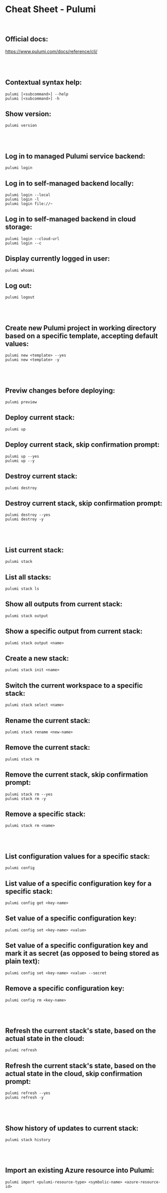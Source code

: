 # Cheat Sheet - Pulumi

<br>

## Official docs:
https://www.pulumi.com/docs/reference/cli/

<br><br>

## Contextual syntax help:
```shell
pulumi [<subcommand>] --help
pulumi [<subcommand>] -h
```

## Show version:
```shell
pulumi version
```

<br><br>

## Log in to managed Pulumi service backend:
```shell
pulumi login
```

## Log in to self-managed backend locally:
```shell
pulumi login --local
pulumi login -l
pulumi login file://~
```

## Log in to self-managed backend in cloud storage:
```shell
pulumi login --cloud-url
pulumi login --c
```

## Display currently logged in user:
```shell
pulumi whoami
```

## Log out:
```shell
pulumi logout
```

<br><br>

## Create new Pulumi project in working directory based on a specific template, accepting default values:
```shell
pulumi new <template> --yes
pulumi new <template> -y
```

<br><br>

## Previw changes before deploying:
```shell
pulumi preview
```

## Deploy current stack:
```shell
pulumi up
```

## Deploy current stack, skip confirmation prompt:
```shell
pulumi up --yes
pulumi up --y
```

## Destroy current stack:
```shell
pulumi destroy
```

## Destroy current stack, skip confirmation prompt:
```shell
pulumi destroy --yes
pulumi destroy -y
```

<br><br>

## List current stack:
```shell
pulumi stack
```

## List all stacks:
```shell
pulumi stack ls
```

## Show all outputs from current stack:
```shell
pulumi stack output
```

## Show a specific output from current stack:
```shell
pulumi stack output <name>
```

## Create a new stack:
```shell
pulumi stack init <name>
```

## Switch the current workspace to a specific stack:
```shell
pulumi stack select <name>
```

## Rename the current stack:
```shell
pulumi stack rename <new-name>
```

## Remove the current stack:
```shell
pulumi stack rm
```

## Remove the current stack, skip confirmation prompt:
```shell
pulumi stack rm --yes
pulumi stack rm -y
```

## Remove a specific stack:
```shell
pulumi stack rm <name>
```

<br><br>

## List configuration values for a specific stack:
```shell
pulumi config
```

## List value of a specific configuration key for a specific stack:
```shell
pulumi config get <key-name>
```

## Set value of a specific configuration key:
```shell
pulumi config set <key-name> <value>
```

## Set value of a specific configuration key and mark it as secret (as opposed to being stored as plain text):
```shell
pulumi config set <key-name> <value> --secret
```

## Remove a specific configuration key:
```shell
pulumi config rm <key-name>
```

<br><br>

## Refresh the current stack's state, based on the actual state in the cloud:
```shell
pulumi refresh
```

## Refresh the current stack's state, based on the actual state in the cloud, skip confirmation prompt:
```shell
pulumi refresh --yes
pulumi refresh -y
```

<br><br>

## Show history of updates to current stack:
```shell
pulumi stack history
```

<br><br>

## Import an existing Azure resource into Pulumi:
```shell
pulumi import <pulumi-resource-type> <symbolic-name> <azure-resource-id>
```